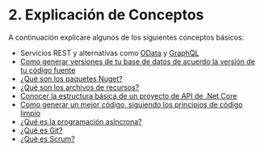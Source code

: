 # 2. Explicación de Conceptos

A continuación explicare algunos de los siguientes conceptos básicos:

* Servicios REST y alternativas como [OData](3.1-servicios-rest/3.1.1-odata.md) y [GraphQL](3.1-servicios-rest/3.1.2-graphql.md)
* [Como generar versiones de tu base de datos de acuerdo la versión de tu código fuente](3.1-generar-versiones-de-tu-base-de-datos.md)
* [¿Qué son los paquetes Nuget?](3.3-paquetes-nuget.md)
* [¿Qué son los archivos de recursos? ](3.4-archivo-de-recursos.md)
* [Conocer la estructura básica de un proyecto de API de .Net Core](3.1-estructura-del-proyecto.md)
* [Como generar un mejor código, siguiendo los principios de código limpio](4.7-refactorizando-tu-codigo.md)
* [¿Qué es la programación asíncrona?](3.9-programacion-asincrona.md)
* [¿Qué es Git?](3.10-git.md)
* [¿Qué es Scrum?](2.9-que-es-scrum/)



